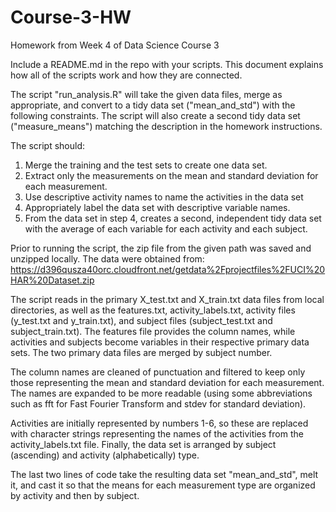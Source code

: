 # Course-3-HW
Homework from Week 4 of Data Science Course 3

Include a README.md in the repo with your scripts. This document explains how all of the scripts work and how they are connected.

The script "run_analysis.R" will take the given data files, merge as appropriate, and convert to a tidy data set ("mean_and_std") with the following constraints.  The script will also create a second tidy data set ("measure_means") matching the description in the homework instructions.

The script should:
1. Merge the training and the test sets to create one data set.
2. Extract only the measurements on the mean and standard deviation for each measurement.
3. Use descriptive activity names to name the activities in the data set
4. Appropriately label the data set with descriptive variable names.
5. From the data set in step 4, creates a second, independent tidy data set with the average of each variable for each activity and each subject.

Prior to running the script, the zip file from the given path was saved and unzipped locally.  The data were obtained from:
https://d396qusza40orc.cloudfront.net/getdata%2Fprojectfiles%2FUCI%20HAR%20Dataset.zip

The script reads in the primary X_test.txt and X_train.txt data files from local directories, as well as the features.txt, activity_labels.txt, activity files (y_test.txt and y_train.txt), and subject files (subject_test.txt and subject_train.txt).  The features file provides the column names, while activities and subjects become variables in their respective primary data sets.  The two primary data files are merged by subject number.

The column names are cleaned of punctuation and filtered to keep only those representing the mean and standard deviation for each measurement.  The names are expanded to be more readable (using some abbreviations such as fft for Fast Fourier Transform and stdev for standard deviation).

Activities are initially represented by numbers 1-6, so these are replaced with character strings representing the names of the activities from the activity_labels.txt file.  Finally, the data set is arranged by subject (ascending) and activity (alphabetically) type.

The last two lines of code take the resulting data set "mean_and_std", melt it, and cast it so that the means for each measurement type are organized by activity and then by subject.
